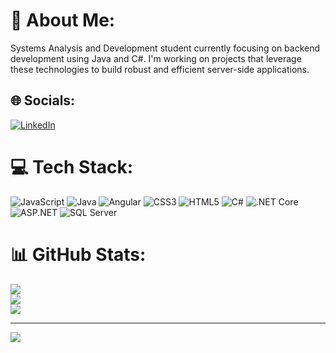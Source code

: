 # 💫 About Me:
Systems Analysis and Development student currently focusing on backend development using Java and C#. I'm working on projects that leverage these technologies to build robust and efficient server-side applications.


## 🌐 Socials:
[![LinkedIn](https://img.shields.io/badge/LinkedIn-%230077B5.svg?logo=linkedin&logoColor=white)](https://linkedin.com/in/www.linkedin.com/in/stephanie-dfranca) 

# 💻 Tech Stack:
![JavaScript](https://img.shields.io/badge/javascript-%23323330.svg?style=flat-square&logo=javascript&logoColor=%23F7DF1E) 
![Java](https://img.shields.io/badge/java-%23ED8B00.svg?style=flat-square&logo=openjdk&logoColor=white) 
![Angular](https://img.shields.io/badge/angular-%23DD0031.svg?style=flat-square&logo=angular&logoColor=white) 
![CSS3](https://img.shields.io/badge/css3-%231572B6.svg?style=flat-square&logo=css3&logoColor=white) 
![HTML5](https://img.shields.io/badge/html5-%23E34F26.svg?style=flat-square&logo=html5&logoColor=white) 
![C#](https://img.shields.io/badge/c%23-%23239120.svg?style=flat-square&logo=c-sharp&logoColor=white) 
![.NET Core](https://img.shields.io/badge/.NET%20Core-5C2D91?style=flat-square&logo=.net&logoColor=white) 
![ASP.NET](https://img.shields.io/badge/ASP.NET-5C2D91?style=flat-square&logo=.net&logoColor=white) 
![SQL Server](https://img.shields.io/badge/SQL%20Server-CC2927?style=flat-square&logo=microsoft-sql-server&logoColor=white)

# 📊 GitHub Stats:
![](https://github-readme-stats.vercel.app/api?username=stephaniefranca&theme=dark&hide_border=true&include_all_commits=false&count_private=false)<br/>
![](https://github-readme-streak-stats.herokuapp.com/?user=stephaniefranca&theme=dark&hide_border=true)<br/>
![](https://github-readme-stats.vercel.app/api/top-langs/?username=stephaniefranca&theme=dark&hide_border=true&include_all_commits=false&count_private=false&layout=compact)

---
[![](https://visitcount.itsvg.in/api?id=stephaniefranca&icon=0&color=0)](https://visitcount.itsvg.in)

<!-- Proudly created with GPRM ( https://gprm.itsvg.in ) -->
